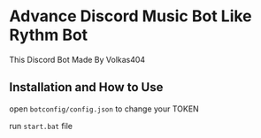 
# Advance Discord Music Bot Like Rythm Bot

This Discord Bot Made By Volkas404 




## Installation and How to Use
open `botconfig/config.json` to change your TOKEN

run `start.bat` file
